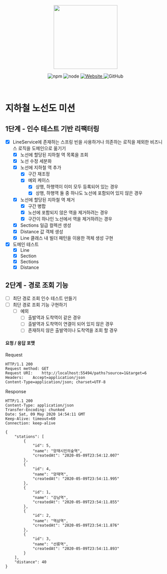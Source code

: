 <p align="center">
    <img width="200px;" src="https://raw.githubusercontent.com/woowacourse/atdd-subway-admin-frontend/master/images/main_logo.png"/>
</p>
<p align="center">
  <img alt="npm" src="https://img.shields.io/badge/npm-6.14.15-blue">
  <img alt="node" src="https://img.shields.io/badge/node-14.18.2-blue">
  <a href="https://edu.nextstep.camp/c/R89PYi5H" alt="nextstep atdd">
    <img alt="Website" src="https://img.shields.io/website?url=https%3A%2F%2Fedu.nextstep.camp%2Fc%2FR89PYi5H">
  </a>
  <img alt="GitHub" src="https://img.shields.io/github/license/next-step/atdd-subway-admin">
</p>

<br>

# 지하철 노선도 미션
## 1단계 - 인수 테스트 기반 리팩터링
- [x] LineService에 존재하는 스프링 빈을 사용하거나 의존하는 로직을 제외한 비즈니스 로직을 도메인으로 옮기기
  - [x] 노선에 할당된 지하철 역 목록을 조회
  - [x] 노선 수정 세분화
  - [x] 노선에 지하철 역 추가
    - [x] 구간 재조정
    - [x] 예외 케이스
      - [x] 상행, 하행역이 이미 모두 등록되어 있는 경우
      - [x] 상행, 하행역 둘 중 하나도 노선에 포함되어 있지 않은 경우
  - [x] 노선에 할당된 지하철 역 제거
    - [x] 구간 병합
    - [x] 노선에 포함되지 않은 역을 제거하려는 경우
    - [x] 구간이 하나인 노선에서 역을 제거하려는 경우
  - [x] Sections 일급 컬렉션 생성
  - [x] Distance 값 객체 생성
  - [x] Line 클래스 내 빌더 패턴을 이용한 객체 생성 구현
- [x] 도메인 테스트
  - [x] Line
  - [x] Section
  - [x] Sections
  - [x] Distance

## 2단계 - 경로 조회 기능
- [ ] 최단 경로 조회 인수 테스트 만들기
- [ ] 최단 경로 조회 기능 구현하기
  - [ ] 예외
    - [ ] 출발역과 도착역이 같은 경우
    - [ ] 출발역과 도착역이 연결이 되어 있지 않은 경우
    - [ ] 존재하지 않은 출발역이나 도착역을 조회 할 경우
#### 요청 / 응답 포맷
Request
```http request
HTTP/1.1 200
Request method:	GET
Request URI:	http://localhost:55494/paths?source=1&target=6
Headers: 	Accept=application/json
Content-Type=application/json; charset=UTF-8
```
Response
```http request
HTTP/1.1 200 
Content-Type: application/json
Transfer-Encoding: chunked
Date: Sat, 09 May 2020 14:54:11 GMT
Keep-Alive: timeout=60
Connection: keep-alive

{
    "stations": [
        {
            "id": 5,
            "name": "양재시민의숲역",
            "createdAt": "2020-05-09T23:54:12.007"
        },
        {
            "id": 4,
            "name": "양재역",
            "createdAt": "2020-05-09T23:54:11.995"
        },
        {
            "id": 1,
            "name": "강남역",
            "createdAt": "2020-05-09T23:54:11.855"
        },
        {
            "id": 2,
            "name": "역삼역",
            "createdAt": "2020-05-09T23:54:11.876"
        },
        {
            "id": 3,
            "name": "선릉역",
            "createdAt": "2020-05-09T23:54:11.893"
        }
    ],
    "distance": 40
}

```
